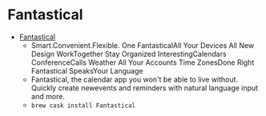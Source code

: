# Fantastical
- [Fantastical](https://flexibits.com/fantastical)
  -  Smart.Convenient.Flexible. One FantasticalAll Your Devices All New Design WorkTogether Stay Organized InterestingCalendars ConferenceCalls Weather All Your Accounts Time ZonesDone Right Fantastical SpeaksYour Language
  - Fantastical, the calendar app you won't be able to live without. Quickly create newevents and reminders with natural language input and more.
  - `brew cask install Fantastical`
